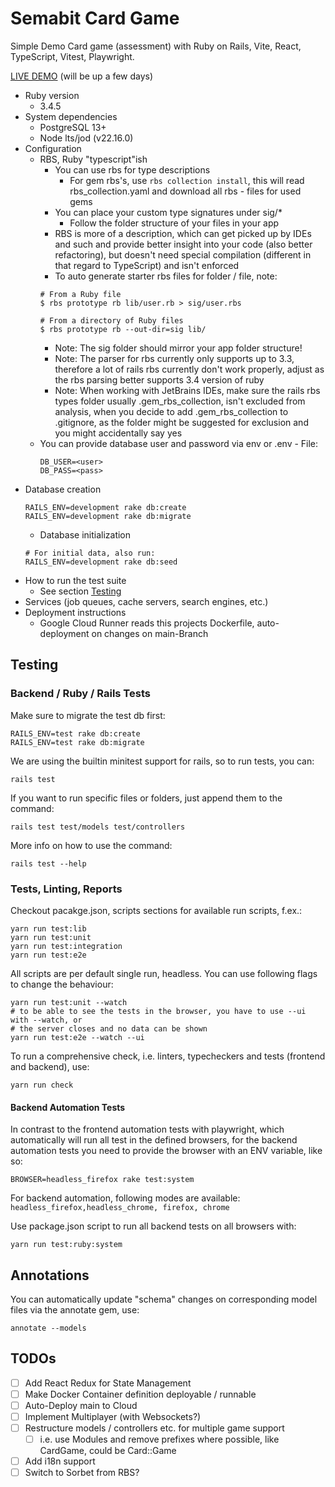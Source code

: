 # Semabit Card Game

Simple Demo Card game (assessment) with Ruby on Rails, Vite, React, TypeScript, Vitest, Playwright.

[LIVE DEMO](https://semabit-cardgame-657968733671.europe-west1.run.app/) (will be up a few days)

* Ruby version
    * 3.4.5
* System dependencies
    * PostgreSQL 13+
    * Node lts/jod (v22.16.0)
* Configuration
    * RBS, Ruby "typescript"ish
        * You can use rbs for type descriptions
            * For gem rbs's, use `rbs collection install`, this will read rbs_collection.yaml and download all 
              rbs - files for used gems
        * You can place your custom type signatures under sig/*
            * Follow the folder structure of your files in your app
        * RBS is more of a description, which can get picked up by IDEs and such and provide
          better insight into your code (also better refactoring), but doesn't need special
          compilation (different in that regard to TypeScript) and isn't enforced
        * To auto generate starter rbs files for folder / file, note:
      ```
      # From a Ruby file
      $ rbs prototype rb lib/user.rb > sig/user.rbs
    
      # From a directory of Ruby files
      $ rbs prototype rb --out-dir=sig lib/
      ```
        * Note: The sig folder should mirror your app folder structure!
        * Note: The parser for rbs currently only supports up to 3.3, therefore
          a lot of rails rbs currently don't work properly, adjust as the rbs parsing
          better supports 3.4 version of ruby
        * Note: When working with JetBrains IDEs, make sure the rails rbs types folder
          usually .gem_rbs_collection, isn't excluded from analysis, when you decide to
          add .gem_rbs_collection to .gitignore, as the folder might be suggested for exclusion
          and you might accidentally say yes
    * You can provide database user and password via env or .env - File:
      ```
      DB_USER=<user>
      DB_PASS=<pass>
      ```
* Database creation
  ```shell
  RAILS_ENV=development rake db:create
  RAILS_ENV=development rake db:migrate
  ```
    * Database initialization
  ```shell
  # For initial data, also run:
  RAILS_ENV=development rake db:seed 
  ```
* How to run the test suite
    * See section [Testing](#Testing)
* Services (job queues, cache servers, search engines, etc.)
* Deployment instructions
    * Google Cloud Runner reads this projects Dockerfile, auto-deployment on changes on main-Branch

## Testing

### Backend / Ruby / Rails Tests

Make sure to migrate the test db first:

```shell
RAILS_ENV=test rake db:create
RAILS_ENV=test rake db:migrate
```

We are using the builtin minitest support for rails, so to run tests, you can:

```shell
rails test
```

If you want to run specific files or folders, just append them to the command:

```shell
rails test test/models test/controllers
```

More info on how to use the command:

```
rails test --help
```

### Tests, Linting, Reports

Checkout pacakge.json, scripts sections for available run scripts, f.ex.:

```shell
yarn run test:lib
yarn run test:unit
yarn run test:integration
yarn run test:e2e
```

All scripts are per default single run, headless. You can use following flags
to change the behaviour:

```shell
yarn run test:unit --watch
# to be able to see the tests in the browser, you have to use --ui with --watch, or
# the server closes and no data can be shown
yarn run test:e2e --watch --ui
```

To run a comprehensive check, i.e. linters, typecheckers and tests (frontend and backend), use:

```shell
yarn run check
```
#### Backend Automation Tests
In contrast to the frontend automation tests with playwright, which automatically
will run all test in the defined browsers, for the backend automation tests
you need to provide the browser with an ENV variable, like so:
```shell
BROWSER=headless_firefox rake test:system
```
For backend automation, following modes are available:
`headless_firefox,headless_chrome, firefox, chrome`

Use package.json script to run all backend tests on all browsers with:
```
yarn run test:ruby:system
```

## Annotations

You can automatically update "schema" changes on corresponding model files via the annotate gem, use:

```
annotate --models
```

## TODOs

- [ ] Add React Redux for State Management
- [ ] Make Docker Container definition deployable / runnable
- [ ] Auto-Deploy main to Cloud
- [ ] Implement Multiplayer (with Websockets?)
- [ ] Restructure models / controllers etc. for multiple game support
    - [ ] i.e. use Modules and remove prefixes where possible, like CardGame, could be Card::Game
- [ ] Add i18n support
- [ ] Switch to Sorbet from RBS?